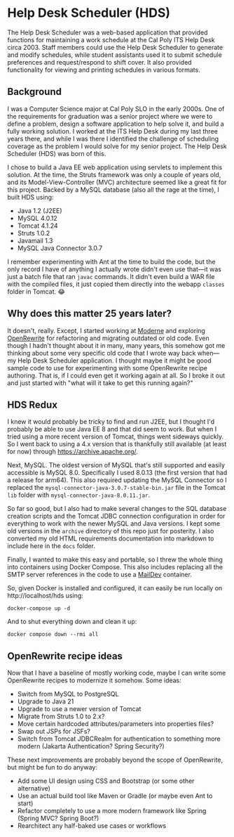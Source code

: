 # Help Desk Scheduler (HDS)

The Help Desk Scheduler was a web-based application that provided functions for maintaining a work schedule at the Cal Poly ITS Help Desk circa 2003. Staff members could use the Help Desk Scheduler to generate and modify schedules, while student assistants used it to submit schedule preferences and request/respond to shift cover. It also provided functionality for viewing and printing schedules in various formats.

## Background

I was a Computer Science major at Cal Poly SLO in the early 2000s. One of the requirements for graduation was a senior project where we were to define a problem, design a software application to help solve it, and build a fully working solution. I worked at the ITS Help Desk during my last three years there, and while I was there I identified the challenge of scheduling coverage as the problem I would solve for my senior project. The Help Desk Scheduler (HDS) was born of this.

I chose to build a Java EE web application using servlets to implement this solution. At the time, the Struts framework was only a couple of years old, and its Model-View-Controller (MVC) architecture seemed like a great fit for this project. Backed by a MySQL database (also all the rage at the time), I built HDS using:

- Java 1.2 (J2EE)
- MySQL 4.0.12
- Tomcat 4.1.24
- Struts 1.0.2
- Javamail 1.3
- MySQL Java Connector 3.0.7

I remember experimenting with Ant at the time to build the code, but the only record I have of anything I actually wrote didn't even use that—it was just a batch file that ran `javac` commands. It didn't even build a WAR file with the compiled files, it just copied them directly into the webapp `classes` folder in Tomcat. 😂

## Why does this matter 25 years later?

It doesn't, really. Except, I started working at [Moderne](https://www.moderne.io) and exploring [OpenRewrite](https://docs.openrewrite.org) for refactoring and migrating outdated or old code. Even though I hadn't thought about it in many, many years, this somehow got me thinking about some very specific old code that I wrote way back when—my Help Desk Scheduler application. I thought maybe it might be good sample code to use for experimenting with some OpenRewrite recipe authoring. That is, if I could even get it working again at all. So I broke it out and just started with "what will it take to get this running again?"

## HDS Redux

I knew it would probably be tricky to find and run J2EE, but I thought I'd probably be able to use Java EE 8 and that did seem to work. But when I tried using a more recent version of Tomcat, things went sideways quickly. So I went back to using a 4.x version that is thankfully still available (at least for now) through https://archive.apache.org/.

Next, MySQL. The oldest version of MySQL that's still supported and easily accessible is MySQL 8.0. Specifically I used 8.0.13 (the first version that had a release for arm64). This also required updating the MySQL Connector so I replaced the `mysql-connector-java-3.0.7-stable-bin.jar` file in the Tomcat `lib` folder with `mysql-connector-java-8.0.11.jar`. 

So far so good, but I also had to make several changes to the SQL database creation scripts and the Tomcat JDBC connection configuration in order for everything to work with the newer MySQL and Java versions. I kept some old versions in the `archive` directory of this repo just for posterity. I also converted my old HTML requirements documentation into markdown to include here in the `docs` folder.

Finally, I wanted to make this easy and portable, so I threw the whole thing into containers using Docker Compose. This also includes replacing all the SMTP server references in the code to use a [MailDev](https://github.com/maildev/maildev) container.

So, given Docker is installed and configured, it can easily be run locally on http://localhost/hds using:

`docker-compose up -d`

And to shut everything down and clean it up:

 `docker compose down --rmi all`

## OpenRewrite recipe ideas

Now that I have a baseline of mostly working code, maybe I can write some OpenRewrite recipes to modernize it somehow. Some ideas:

- Switch from MySQL to PostgreSQL
- Upgrade to Java 21
- Upgrade to use a newer version of Tomcat
- Migrate from Struts 1.0 to 2.x?
- Move certain hardcoded attributes/parameters into properties files?
- Swap out JSPs for JSFs?
- Switch from Tomcat JDBCRealm for authentication to something more modern (Jakarta Authentication? Spring Security?)

These next improvements are probably beyond the scope of OpenRewrite, but might be fun to do anyway:

- Add some UI design using CSS and Bootstrap (or some other alternative)
- Use an actual build tool like Maven or Gradle (or maybe even Ant to start)
- Refactor completely to use a more modern framework like Spring (Spring MVC? Spring Boot?)
- Rearchitect any half-baked use cases or workflows


